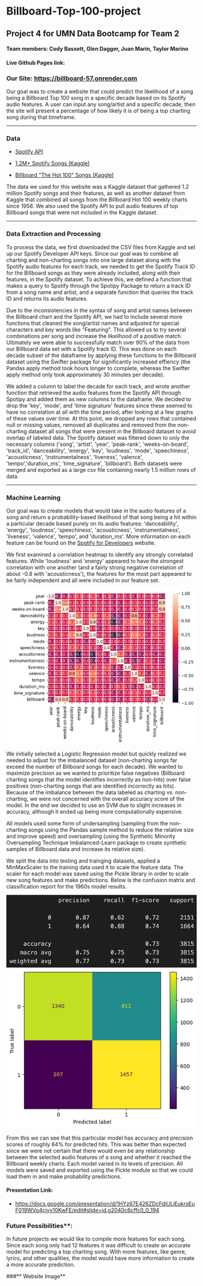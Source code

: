# Billboard-Top-100-project

## Project 4 for UMN Data Bootcamp for Team 2

#### **Team members:** Cody Bassett, Glen Dagger, Juan Marin, Taylor Marino

#### Live Github Pages link: 

### Our Site: https://billboard-57.onrender.com

Our goal was to create a website that could predict the likelihood of a song being a Billboard Top 100 song in a specific decade based on its Spotify audio features. A user can input any song/artist and a specific decade, then the site will present a percentage of how likely it is of being a top charting song during that timeframe.

<hr>

### **Data**

-  [Spotify API](https://developer.spotify.com/documentation/web-api/reference/#/operations/get-several-audio-features)

- [1.2M+ Spotify Songs (Kaggle)](https://www.kaggle.com/datasets/rodolfofigueroa/spotify-12m-songs)
  
- [Billboard "The Hot 100" Songs (Kaggle)](https://www.kaggle.com/datasets/dhruvildave/billboard-the-hot-100-songs)

The data we used for this website was a Kaggle dataset that gathered 1.2 million Spotify songs and their features, as well as another dataset from Kaggle that combined all songs from the Billboard Hot 100 weekly charts since 1958. We also used the Spotify API to pull audio features of top Billboard songs that were not included in the Kaggle dataset.

<hr>

### Data Extraction and Processing

To process the data, we first downloaded the CSV files from Kaggle and set up our Spotify Developer API keys. Since our goal was to combine all charting and non-charting songs into one large dataset along with the Spotify audio features for each track, we needed to get the Spotify Track ID for the Billboard songs as they were already included, along with their features, in the Spotify dataset. To achieve this, we defined a function that makes a query to Spotify through the Spotipy Package to return a track ID from a song name and artist, and a separate function that queries the track ID and returns its audio features. 

Due to the inconsistencies in the syntax of song and artist names between the Billboard chart and the Spotify API, we had to include several more functions that cleaned the song/artist names and adjusted for special characters and key words like "Featuring". This allowed us to try several combinations per song and increase the likelihood of a positive match. Ultimately we were able to successfully match over 90% of the data from our Billboard data set with a Spotify track ID. This was done on each decade subset of the dataframe by applying these functions to the Billboard dataset using the Swifter package for significantly increased effiency (the Pandas apply method took hours longer to complete, whereas the Swifter apply method only took approximately 30 minutes per decade).

We added a column to label the decade for each track, and wrote another function that retrieved the audio features from the Spotify API through Spotipy and added them as new columns to the dataframe. We decided to drop the 'key', 'mode', and 'time signature' features since these seemed to have no correlation at all with the time period, after looking at a few graphs of these values over time. At this point, we dropped any rows that contained null or missing values, removed all duplicates and removed from the non-charting dataset all songs that were present in the Billboard dataset to avoid overlap of labeled data. The Spotify dataset was filtered down to only the necessary columns ('song', 'artist', 'year', 'peak-rank', 'weeks-on-board', 'track_id', 'danceability', 'energy', 'key', 'loudness', 'mode', 'speechiness', 'acousticness', 'instrumentalness', 'liveness', 'valence', 'tempo','duration_ms', 'time_signature', 'billboard'). Both datasets were merged and exported as a large csv file containing nearly 1.5 million rows of data.


<hr>

### Machine Learning

Our goal was to create models that would take in the audio features of a song and return a probability-based likelihood of that song being a hit within a particular decade based purely on its audio features: 'danceability', 'energy', 'loudness', 'speechiness', 'acousticness', 'instrumentalness', 'liveness', 'valence', 'tempo', and 'duration_ms'. More information on each feature can be found on the [Spotify for Developers](https://developer.spotify.com/documentation/web-api/reference/#/operations/get-several-audio-features) website. 

We first examined a correlation heatmap to identify any strongly correlated features. While 'loudness' and 'energy' appeared to have the strongest correlation with one another (and a fairly strong negative correlation of about -0.8 with 'acousticness'), the features for the most part appeared to be fairly independent and all were included in our feature set.

![heatmap](./screenshots/seaborn_corr_heat.png) 

We initially selected a Logistic Regression model but quickly realized we needed to adjust for the imbalanced dataset (non-charting songs far exceed the number of Billboard songs for each decade). We wanted to maximize precision as we wanted to prioritize false negatives (Billboard charting songs that the model identifies incorrectly as non-hits) over false positives (non-charting songs that are identified incorrectly as hits). Because of the imbalance between the data labeled as charting vs. non-charting, we were not concerned with the overall accuracy score of the model. In the end we decided to use an SVM due to slight increases in accuracy, although it ended up being more computationally expensive.

All models used some form of undersampling (sampling from the non-charting songs using the Pandas sample method to reduce the relative size and improve speed) and oversampling (using the Synthetic Minority Oversampling Technique Imbalanced-Learn package to create synthetic samples of Billboard data and increase its relative size). 

We split the data into testing and trainging datasets, applied a MinMaxScaler to the training data used it to scale the feature data. The scaler for each model was saved using the Pickle library in order to scale new song features and make predictions. Below is the confusion matrix and classification report for the 1960s model results.

![classification report](./screenshots/1960s_classreport.png)
![confusion matrix](./screenshots/1960s_model_cm.png)

From this we can see that this particular model has accuracy and precision scores of roughly 64% for predicted hits. This was better than expected since we were not certain that there would even be any relationship between the selected audio features of a song and whether it reached the Billboard weekly charts. Each model varied in its levels of precision. All models were saved and exported using the Pickle module so that we could load them in and make probability predictions.


#### Presentation Link: 
- https://docs.google.com/presentation/d/1HYz67E426ZDcFdiULjEukrsEuF019WVo4cjyy10KwFE/edit#slide=id.g2040c6cffc0_0_194


### Future Possibilities**: 
In future projects we would like to compile more features for each song. Since each song only had 12 features it was difficult to create an accurate model for predicting a top charting song. With more features, like genre, lyrics, and other qualities, the model would have more information to create a more accurate prediction. 

###** Website Image**

